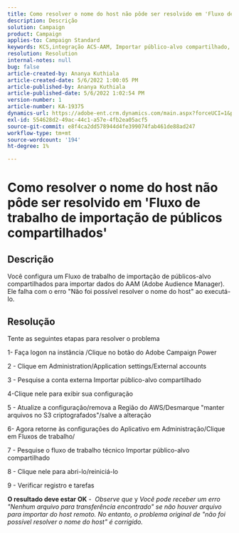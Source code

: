 ```yaml
---
title: Como resolver o nome do host não pôde ser resolvido em 'Fluxo de trabalho de importação de públicos compartilhados'
description: Descrição
solution: Campaign
product: Campaign
applies-to: Campaign Standard
keywords: KCS,integração ACS-AAM, Importar público-alvo compartilhado, Adobe Campaign Standard,
resolution: Resolution
internal-notes: null
bug: false
article-created-by: Ananya Kuthiala
article-created-date: 5/6/2022 1:00:05 PM
article-published-by: Ananya Kuthiala
article-published-date: 5/6/2022 1:02:54 PM
version-number: 1
article-number: KA-19375
dynamics-url: https://adobe-ent.crm.dynamics.com/main.aspx?forceUCI=1&pagetype=entityrecord&etn=knowledgearticle&id=008d7170-3ccd-ec11-a7b5-0022480b639b
exl-id: 554628d2-49ac-44c1-a57e-4fb2ea05acf5
source-git-commit: e8f4ca2dd578944d4fe399074fab461de88ad247
workflow-type: tm+mt
source-wordcount: '194'
ht-degree: 1%

---
```


# Como resolver o nome do host não pôde ser resolvido em &#39;Fluxo de trabalho de importação de públicos compartilhados&#39;

## Descrição

Você configura um Fluxo de trabalho de importação de públicos-alvo compartilhados para importar dados do AAM (Adobe Audience Manager). Ele falha com o erro &quot;Não foi possível resolver o nome do host&quot; ao executá-lo. 

## Resolução


Tente as seguintes etapas para resolver o problema

1- Faça logon na instância /Clique no botão do Adobe Campaign Power

2 - Clique em Administration/Application settings/External accounts

3 - Pesquise a conta externa Importar público-alvo compartilhado

4-Clique nele para exibir sua configuração

5 - Atualize a configuração/remova a Região do AWS/Desmarque &quot;manter arquivos no S3 criptografados&quot;/salve a alteração

6- Agora retorne às configurações do Aplicativo em Administração/Clique em Fluxos de trabalho/

7 - Pesquise o fluxo de trabalho técnico Importar público-alvo compartilhado

8 - Clique nele para abri-lo/reiniciá-lo

9 - Verificar registro e tarefas

<b>O resultado deve estar OK</b> -  *Observe que* y *Você pode receber um erro &quot;Nenhum arquivo para transferência encontrado&quot; se não houver arquivo para importar do host remoto. No entanto, o problema original de &quot;não foi possível resolver o nome do host&quot; é corrigido.*
